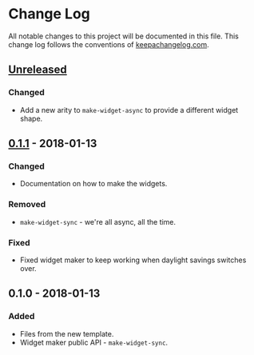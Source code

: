 # Change Log
All notable changes to this project will be documented in this file. This change log follows the conventions of [keepachangelog.com](http://keepachangelog.com/).

## [Unreleased]
### Changed
- Add a new arity to `make-widget-async` to provide a different widget shape.

## [0.1.1] - 2018-01-13
### Changed
- Documentation on how to make the widgets.

### Removed
- `make-widget-sync` - we're all async, all the time.

### Fixed
- Fixed widget maker to keep working when daylight savings switches over.

## 0.1.0 - 2018-01-13
### Added
- Files from the new template.
- Widget maker public API - `make-widget-sync`.

[Unreleased]: https://github.com/your-name/simplehttp/compare/0.1.1...HEAD
[0.1.1]: https://github.com/your-name/simplehttp/compare/0.1.0...0.1.1
